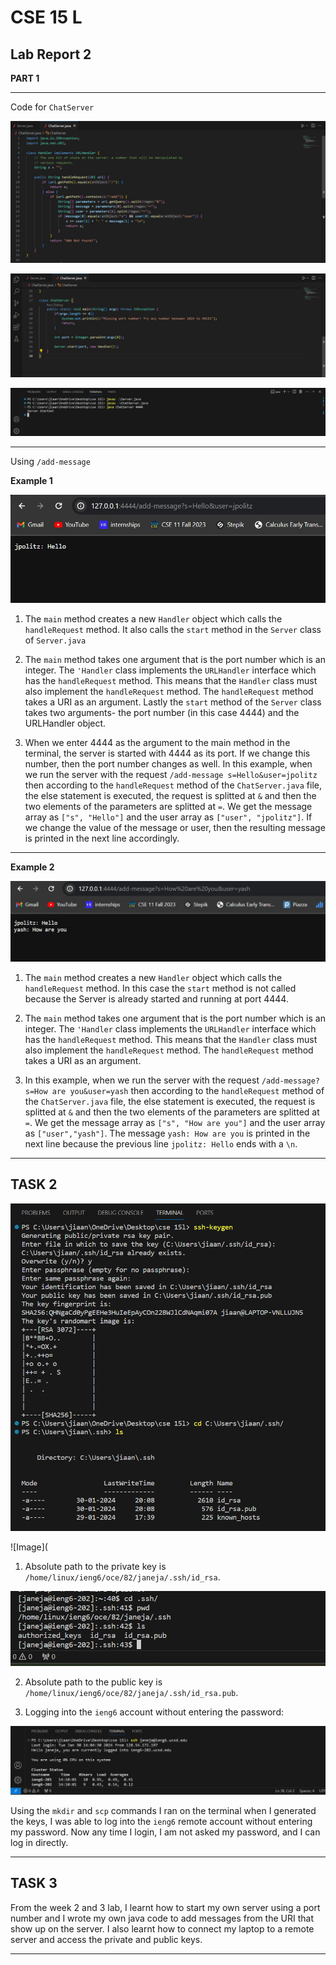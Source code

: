 # CSE 15 L
## Lab Report 2

**PART 1**

***

Code for `ChatServer`

![Image](WhatsApp%20Image%202024-01-30%20at%2011.34.36%20AM.jpeg)

![Image](WhatsApp%20Image%202024-01-30%20at%2011.35.00%20AM.jpeg)

![Image](WhatsApp%20Image%202024-01-30%20at%2011.35.58%20AM.jpeg)

***

Using `/add-message`

**Example 1**
   
![Image](WhatsApp%20Image%202024-01-30%20at%2011.36.47%20AM.jpeg)

1. The `main` method creates a new `Handler` object which calls the `handleRequest` method. It also calls the `start` method in the `Server` class of `Server.java`

2. The `main` method takes one argument that is the port number which is an integer. The `'Handler` class implements the `URLHandler` interface which has the `handleRequest` method. This means that the `Handler` class must also implement the `handleRequest` method. The `handleRequest` method takes a URI as an argument. Lastly the `start` method of the `Server` class takes two arguments- the port number (in this case 4444) and the URLHandler object.

3. When we enter 4444 as the argument to the main method in the terminal, the server is started with 4444 as its port. If we change this number, then the port number changes as well. In this example, when we run the server with the request `/add-message s=Hello&user=jpolitz` then according to the `handleRequest` method of the `ChatServer.java` file, the else statement is executed, the request is splitted at `&` and then the two elements of the parameters are splitted at `=`. We get the message array as `["s", "Hello"]` and the user array as `["user", "jpolitz"]`. If we change the value of the message or user, then the resulting message is printed in the next line accordingly.

***

**Example 2**

![Image](WhatsApp%20Image%202024-01-30%20at%2011.37.11%20AM.jpeg)

1. The `main` method creates a new `Handler` object which calls the `handleRequest` method. In this case the `start` method is not called because the Server is already started and running at port 4444.

2. The `main` method takes one argument that is the port number which is an integer. The `'Handler` class implements the `URLHandler` interface which has the `handleRequest` method. This means that the `Handler` class must also implement the `handleRequest` method. The `handleRequest` method takes a URI as an argument. 

3. In this example, when we run the server with the request `/add-message?s=How are you&user=yash` then according to the `handleRequest` method of the `ChatServer.java` file, the else statement is executed, the request is splitted at `&` and then the two elements of the parameters are splitted at `=`. We get the message array as `["s", "How are you"]` and the user array as `["user","yash"]`. The message `yash: How are you` is printed in the next line because the previous line `jpolitz: Hello` ends with a `\n`.

***

## TASK 2

![Image](Screenshot%202024-01-30%20200948.png)

![Image](

1. Absolute path to the private key is `/home/linux/ieng6/oce/82/janeja/.ssh/id_rsa`.

![Image](Screenshot%202024-01-30%20140517.png)

2. Absolute path to the public key is `/home/linux/ieng6/oce/82/janeja/.ssh/id_rsa.pub`.

3. Logging into the `ieng6` account without entering the password:

![Image](Screenshot%202024-01-30%20141505.png)

Using the `mkdir` and `scp` commands I ran on the terminal when I generated the keys, I was able to log into the `ieng6` remote account without entering my password. Now any time I login, I am not asked my password, and I can log in directly.

***

## TASK 3

From the week 2 and 3 lab, I learnt how to start my own server using a port number and I wrote my own java code to add messages from the URI that show up on the server. I also learnt how to connect my laptop to a remote server and access the private and public keys.

***

